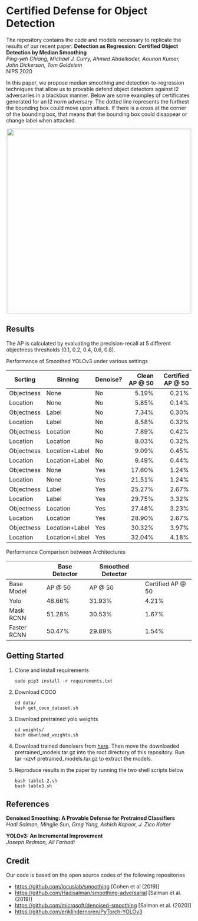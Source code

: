 
# Certified Defense for Object Detection
The repository contains the code and models necessary to replicate the results of our recent paper:
**Detection as Regression: Certified Object Detection by Median Smoothing** <br>
*Ping-yeh Chiang, Michael J. Curry, Ahmed Abdelkader, Aounon Kumar, John Dickerson, Tom Goldstein* <br>
NIPS 2020

In this paper, we propose median smoothing and detection-to-regression techniques that allow us to 
provable defend object detectors against l2 adversaries in a blackbox manner.
Below are some examples of certificates generated for an l2 norm adversary. 
The dotted line represents the furthest the bounding box could move upon attack. 
If there is a cross at the corner of the bounding box, that means that the bounding box
could disappear or change label when attacked.

<p align="center">
<img src="images/img_detection_sample.png"  width="500" >
</p>


## Results
The AP is calculated by evaluating the precision-recall at 5 different
objectness thresholds (0.1, 0.2, 0.4, 0.6, 0.8). 

Performance of Smoothed YOLOv3 under various settings

| Sorting    | Binning        | Denoise? | Clean AP @ 50 | Certified AP @ 50 |
|------------|----------------|----------|---------------:|-------------------:|
| Objectness | None           | No       |         5.19% |             0.21% |
| Location   | None           | No       |         5.85% |             0.14% |
| Objectness | Label          | No       |         7.34% |             0.30% |
| Location   | Label          | No       |         8.58% |             0.32% |
| Objectness | Location       | No       |         7.89% |             0.42% |
| Location   | Location       | No       |         8.03% |             0.32% |
| Objectness | Location+Label | No       |         9.09% |             0.45% |
| Location   | Location+Label | No       |         9.49% |             0.44% |
| Objectness | None           | Yes      |        17.60% |             1.24% |
| Location   | None           | Yes      |        21.51% |             1.24% |
| Objectness | Label          | Yes      |        25.27% |             2.67% |
| Location   | Label          | Yes      |        29.75% |             3.32% |
| Objectness | Location       | Yes      |        27.48% |             3.23% |
| Location   | Location       | Yes      |        28.90% |             2.67% |
| Objectness | Location+Label | Yes      |        30.32% |             3.97% |
| Location   | Location+Label | Yes      |        32.04% |             4.18% |

Performance Comparison between Architectures

|             | Base Detector | Smoothed Detector |                   |
|-------------|---------------|-------------------|-------------------|
| Base Model  | AP @ 50       | AP @ 50           | Certified AP @ 50 |
| Yolo        |        48.66% |            31.93% |             4.21% |
| Mask RCNN   |        51.28% |            30.53% |             1.67% |
| Faster RCNN |        50.47% |            29.89% |             1.54% |

## Getting Started
1. Clone and install requirements 
    ```
    sudo pip3 install -r requirements.txt
   ```

2. Download COCO
    ```
    cd data/
    bash get_coco_dataset.sh
    ```
    
3. Download pretrained yolo weights
    ```
   cd weights/
    bash download_weights.sh
   ```
    
4. Download trained denoisers from [here](https://drive.google.com/open?id=1MCXSKlz8qYQOGqMhbqmwN4Y0YPNMxVj6). Then move the downloaded pretrained_models.tar.gz into the root directory of this repository. Run tar -xzvf pretrained_models.tar.gz to extract the models.
    
5. Reproduce results in the paper by running the two shell scripts below
    ```
   bash table1-2.sh
   bash table3.sh
   ``` 
   
## References
**Denoised Smoothing: A Provable Defense for Pretrained Classifiers** <br>
*Hadi Salman, Mingjie Sun, Greg Yang, Ashish Kapoor, J. Zico Kolter* <br>

**YOLOv3: An Incremental Improvement** <br>
*Joseph Redmon, Ali Farhadi* <br>

## Credit
Our code is based on the open source codes of the following repositories

* https://github.com/locuslab/smoothing [Cohen et al (2019)]
* https://github.com/Hadisalman/smoothing-adversarial [Salman et al. (2019)]
* https://github.com/microsoft/denoised-smoothing [Salman et al. (2020)]
* https://github.com/eriklindernoren/PyTorch-YOLOv3 <br>
